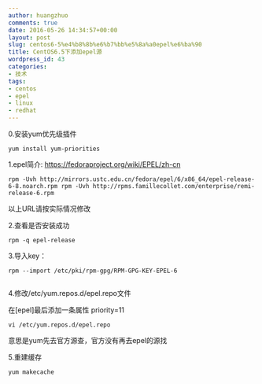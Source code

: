 ```yaml
---
author: huangzhuo
comments: true
date: 2016-05-26 14:34:57+00:00
layout: post
slug: centos6-5%e4%b8%8b%e6%b7%bb%e5%8a%a0epel%e6%ba%90
title: CentOS6.5下添加epel源
wordpress_id: 43
categories:
- 技术
tags:
- centos
- epel
- linux
- redhat
---
```


0.安装yum优先级插件

```
yum install yum-priorities
```

1.epel简介: https://fedoraproject.org/wiki/EPEL/zh-cn

```
rpm -Uvh http://mirrors.ustc.edu.cn/fedora/epel/6/x86_64/epel-release-6-8.noarch.rpm rpm -Uvh http://rpms.famillecollet.com/enterprise/remi-release-6.rpm
```

以上URL请按实际情况修改



2.查看是否安装成功

```
rpm -q epel-release
```

3.导入key：

```
rpm --import /etc/pki/rpm-gpg/RPM-GPG-KEY-EPEL-6


```

4.修改/etc/yum.repos.d/epel.repo文件

在[epel]最后添加一条属性 priority=11

```
vi /etc/yum.repos.d/epel.repo
```

意思是yum先去官方源查，官方没有再去epel的源找



5.重建缓存

```
yum makecache
```

